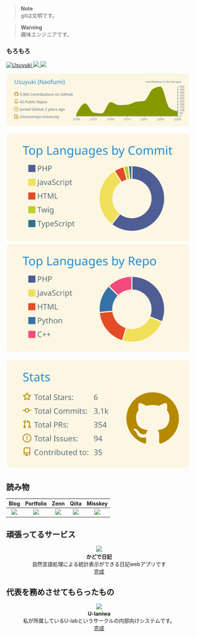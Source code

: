 > **Note**  
>  gitは文明です。

> **Warning**  
>  趣味エンジニアです。

### もろもろ
<p align="left"> 
  <a href="https://github.com/Usuyuki/usuyuki/">
    <img src="https://komarev.com/ghpvc/?username=Usuyuki" alt="Usuyuki" />
  </a>
  <a href="http://twitter.com/usuyuki26">
    <img height="20" src="https://img.shields.io/twitter/follow/usuyuki26?label=Twitter&logo=twitter&style=flat" />
  </a>
  <a href="https://github.com/Usuyuki">
    <img height="20" src="https://img.shields.io/github/followers/Usuyuki?label=follow&logo=github&style=flat" />
  </a>
</p>
<!--統計コーナー(github-profile-summary-cardsを利用しています) -->

[![](https://raw.githubusercontent.com/Usuyuki/Usuyuki/master/profile-summary-card-output/solarized/0-profile-details.svg)](https://github.com/vn7n24fzkq/github-profile-summary-cards)

[![](https://raw.githubusercontent.com/Usuyuki/Usuyuki/master/profile-summary-card-output/solarized/2-most-commit-language.svg)](https://github.com/vn7n24fzkq/github-profile-summary-cards)
[![](https://raw.githubusercontent.com/Usuyuki/Usuyuki/master/profile-summary-card-output/solarized/1-repos-per-language.svg)](https://github.com/vn7n24fzkq/github-profile-summary-cards)

[![](https://raw.githubusercontent.com/Usuyuki/Usuyuki/master/profile-summary-card-output/solarized/3-stats.svg)](https://github.com/vn7n24fzkq/github-profile-summary-cards)


<!--<a href="https://github.com/anuraghazra/github-readme-stats">
  <img align="left" src="https://github-readme-stats.vercel.app/api/top-langs/?username=Usuyuki&count_private=true&show_icons=true&theme=dracula" />
</a>-->


## 読み物

| Blog | Portfolio | Zenn | Qiita | Misskey |
| :----: |  :----: | :----: | :----: | :----: |
|<a href="https://blog.usuyuki.net" target="_blank" rel="noopener noreferrer"><img src="https://user-images.githubusercontent.com/63891531/150616629-78f44721-b411-4f32-b5fc-f0ff54a2aa78.png" width="30%"></a>|<a href="https://pf.usuyuki.net/" target="_blank" rel="noopener noreferrer"><img src="https://user-images.githubusercontent.com/63891531/150682673-5636c312-9ba9-46a6-b496-c7b81ee59ea5.png" width="10%"></a>|<a href = "https://zenn.dev/usuyuki"  target="_blank" rel="noopener noreferrer"><img src="https://user-images.githubusercontent.com/63891531/150616750-d9d004c9-7cd4-4bbf-bc56-3758dcc901a6.svg" width="30%"></a>| <a href = "https://qiita.com/Usuyuki"  target="_blank" rel="noopener noreferrer"><img src="https://user-images.githubusercontent.com/63891531/150616655-5b86c39d-3174-4a4a-a69b-1d5b2dc23d42.png" width="30%"></a> |<a href = "https://misskey.usuyuki.net/@usuyuki"  target="_blank" rel="noopener noreferrer"><img src="https://user-images.githubusercontent.com/63891531/152350334-3fbcbc6b-a525-470f-82c6-add0f0460044.png" width="30%"></a> |

## 頑張ってるサービス



<div align="center">
   <a href="https://github.com/Usuyuki/kadode_nikki3" target="_blank" rel="noopener noreferrer">
    <img src="https://user-images.githubusercontent.com/63891531/150483510-788a66bb-8e2e-4e13-a8a7-b0814d557ccb.png">
  </a>
    <br>
  <b>かどで日記</b>
  <br>
自然言語処理による統計表示ができる日記webアプリです
  <br>
  <a href="https://github.com/Usuyuki/kadode_nikki3" target="_blank" rel="noopener noreferrer">完成</a>
</div>

## 代表を務めさせてもらったもの

<div align="center">
  <a href="https://github.com/u-lab/U-laniwa" target="_blank" rel="noopener noreferrer">
    <img src="https://user-images.githubusercontent.com/63891531/156935634-8ce52085-6db4-479a-9f6e-6f9626a05288.jpg" width="20%">
  </a>
  <br>
  <b>U-laniwa</b>
  <br>
私が所属しているU-labというサークルの内部向けシステムです。
  <br>
  <a href="https://github.com/u-lab/U-laniwa" target="_blank" rel="noopener noreferrer">完成</a>
</div>



